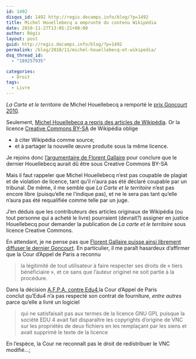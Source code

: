 ```yaml
---
id: 1492
disqus_id: 1492 http://regis.decamps.info/blog/?p=1492
title: Michel Houellebecq a emprunté du contenu Wikipédia
date: 2010-11-27T13:05:21+00:00
author: Régis
layout: post
guid: http://regis.decamps.info/blog/?p=1492
permalink: /blog/2010/11/michel-houellebecq-et-wikipedia/
dsq_thread_id:
  - "189257935"

categories:
  - Droit
tags:
  - Livre
---
```

_La Carte et le territoire_ de Michel Houellebecq a remporté le [prix Goncourt 2010](http://www.academie-goncourt.fr/?rubrique=1229172131).

Seulement, [Michel Houellebecq a repris des articles de Wikipédia](http://bibliobs.nouvelobs.com/20100906/21119/exclusif-la-reponse-de-michel-houellebecq-aux-accusations-de-plagiat). Or la licence [Creative Commons BY-SA](http://creativecommons.org/licenses/by-sa/3.0/deed.fr) de Wikipédia oblige

  * à citer Wikipédia comme source;
  * et à partager la nouvelle œuvre produite sous la même licence.

Je rejoins donc [l’argumentaire de Florent Gallaire](http://fgallaire.flext.net/houellebecq-creative-commons/) pour conclure que le dernier Houellebecq aurait dû être sous Creative Commons BY-SA

Mais il faut rappeler que Michel Houellebecq n’est pas coupable de plagiat et de violation de licence, tant qu’il n’aura pas été déclaré coupable par un tribunal. De même, il me semble que _La Carte et le territoire_ n’est pas encore libre (puisqu’elle ne l’indique pas), et ne le sera pas tant qu’elle n’aura pas été requalifiée comme telle par un juge.

J’en déduis que les contributeurs des articles originaux de Wikipédia (ou tout personne qui a acheté le livre) pourraient (devrait?) assigner en justice Houellebecq pour demander la publication de _La carte et le territoire_ sous licence Creative Commons.

En attendant, je ne pense pas que [Florent Gallaire puisse ainsi librement diffuser le dernier Goncourt](http://fgallaire.flext.net/goncourt-2010-creative-commons/). En particulier, il me paraît hasardeux d’affirmer que la Cour d’Appel de Paris a reconnu

> la légitimité de tout utilisateur à faire respecter ses droits de « tiers bénéficiaire », et ce sans que l’auteur originel ne soit partie à la procédure.

Dans la décision [A.F.P.A. contre Edu4](http://fsffrance.org/news/article2009-09-22.en.html),la Cour d’Appel de Paris conclut qu’Edu4 n’a pas respecté son contrat de fourniture, _entre autres_ parce qu’elle a livré un logiciel

> qui ne satisfaisait pas aux termes de la licence GNU GPL puisque la société EDU 4 avait fait disparaître les copyrights d’origine de VNC sur les propriétés de deux fichiers en les remplaçant par les siens et avait supprimé le texte de la licence

En l’espèce, la Cour ne reconnaît pas le droit de redistribuer le VNC modifié…;
